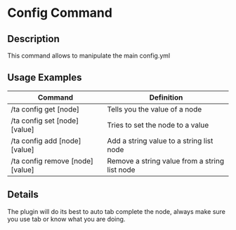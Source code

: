 # Config Command

## Description

This command allows to manipulate the main config.yml

## Usage Examples

Command |  Definition
------------- | -------------
/ta config get [node] | Tells you the value of a node
/ta config set [node] [value] | Tries to set the node to a value
/ta config add [node] [value] | Add a string value to a string list node
/ta config remove [node] [value] | Remove a string value from a string list node

## Details

The plugin will do its best to auto tab complete the node, always make sure you use tab or know what you are doing.